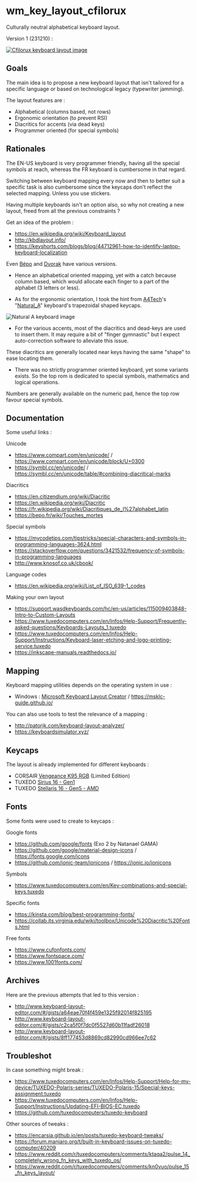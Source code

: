 # wm_key_layout_cfilorux

Culturally neutral alphabetical keyboard layout.

Version 1 (231210) :

[![Cfilorux keyboard layout image](/wm_key_layout_cfilorux.png "Cfilorux keyboard layout")](http://www.keyboard-layout-editor.com/#/gists/957010bea346a628fdf7c3832358589b)

## Goals

The main idea is to propose a new keyboard layout that isn't tailored for a specific language or based on technological legacy (typewriter jamming).

The layout features are :

* Alphabetical (columns based, not rows)
* Ergonomic orientation (to prevent RSI)
* Diacritics for accents (via dead keys)
* Programmer oriented (for special symbols)

## Rationales

The EN-US keyboard is very programmer friendly, having all the special symbols at reach, whereas the FR keyboard is cumbersome in that regard.

Switching between keyboard mapping every now and then to better suit a specific task is also cumbersome since the keycaps don't reflect the selected mapping. Unless you use stickers.

Having multiple keyboards isn't an option also, so why not creating a new layout, freed from all the previous constraints ?

Get an idea of the problem :

* https://en.wikipedia.org/wiki/Keyboard_layout
* http://kbdlayout.info/
* https://keyshorts.com/blogs/blog/44712961-how-to-identify-laptop-keyboard-localization

Even [Bépo] and [Dvorak] have various versions.

[Bépo]: https://kbdlayout.info/kbdfrnb
[Dvorak]: https://en.wikipedia.org/wiki/Dvorak_keyboard_layout

* Hence an alphabetical oriented mapping, yet with a catch because column based, which would allocate each finger to a part of the alphabet (3 letters or less).

* As for the ergonomic orientation, I took the hint from [A4Tech]'s "[Natural_A]" keyboard's trapezoidal shaped keycaps.

![Natural A keyboard image](/2511424930545969.jpg "A4Tech's patented Natural_A keycap shape")

[A4Tech]: https://www.a4tech.com/
[Natural_A]: https://www.a4tech.com/search.aspx?key=natural_a

* For the various accents, most of the diacritics and dead-keys are used to insert them. It may require a bit of "finger gymnastic" but I expect auto-correction software to alleviate this issue.

These diacritics are generally located near keys having the same "shape" to ease locating them.

* There was no strictly programmer oriented keyboard, yet some variants exists. So the top rom is dedicated to special symbols, mathematics and logical operations.

Numbers are generally available on the numeric pad, hence the top row favour special symbols.

## Documentation

Some useful links :

Unicode

* https://www.compart.com/en/unicode/ / https://www.compart.com/en/unicode/block/U+0300
* https://symbl.cc/en/unicode/ / https://symbl.cc/en/unicode/table/#combining-diacritical-marks

Diacritics

* https://en.citizendium.org/wiki/Diacritic
* https://en.wikipedia.org/wiki/Diacritic
* https://fr.wikipedia.org/wiki/Diacritiques_de_l%27alphabet_latin
* https://bepo.fr/wiki/Touches_mortes

Special symbols

* https://mycodetips.com/tipstricks/special-characters-and-symbols-in-programming-languages-3624.html
* https://stackoverflow.com/questions/3421532/frequency-of-symbols-in-programming-languages
* http://www.knosof.co.uk/cbook/

Language codes

* https://en.wikipedia.org/wiki/List_of_ISO_639-1_codes

Making your own layout

* https://support.wasdkeyboards.com/hc/en-us/articles/115009403848-Intro-to-Custom-Layouts
* https://www.tuxedocomputers.com/en/Infos/Help-Support/Frequently-asked-questions/Keyboards-Layouts_1.tuxedo
* https://www.tuxedocomputers.com/en/Infos/Help-Support/Instructions/Keyboard-laser-etching-and-logo-printing-service.tuxedo
* https://inkscape-manuals.readthedocs.io/

## Mapping

Keyboard mapping utilities depends on the operating system in use :

* Windows : [Microsoft Keyboard Layout Creator] / https://msklc-guide.github.io/

[Microsoft Keyboard Layout Creator]: https://www.microsoft.com/en-us/download/details.aspx?id=102134

You can also use tools to test the relevance of a mapping :

* http://patorjk.com/keyboard-layout-analyzer/
* https://keyboardsimulator.xyz/

## Keycaps

The layout is already implemented for different keyboards :

* CORSAIR [Vengeance K95 RGB] (Limited Edition)
* TUXEDO [Sirius 16 - Gen1]
* TUXEDO [Stellaris 16 - Gen5 - AMD]

[Vengeance K95 RGB]: https://www.corsair.com/us/en/p/keyboards/ch-9000060-na/vengeance-k95-rgb-limited-edition-fully-mechanical-gaming-keyboard-cherry-mx-red-ch-9000060-na
[Sirius 16 - Gen1]: https://www.tuxedocomputers.com/en/TUXEDO-Sirius-16-Gen1.tuxedo
[Stellaris 16 - Gen5 - AMD]: https://www.tuxedocomputers.com/en/TUXEDO-Stellaris-16-Gen5-AMD.tuxedo

## Fonts

Some fonts were used to create to keycaps :

Google fonts

* https://github.com/google/fonts (Exo 2 by Natanael GAMA)
* https://github.com/google/material-design-icons / https://fonts.google.com/icons
* https://github.com/ionic-team/ionicons / https://ionic.io/ionicons

Symbols

* https://www.tuxedocomputers.com/en/Key-combinations-and-special-keys.tuxedo

Specific fonts

* https://kinsta.com/blog/best-programming-fonts/
* https://collab.its.virginia.edu/wiki/toolbox/Unicode%20Diacritic%20Fonts.html

Free fonts

* https://www.cufonfonts.com/
* https://www.fontspace.com/
* https://www.1001fonts.com/

## Archives

Here are the previous attempts that led to this version :

* http://www.keyboard-layout-editor.com/#/gists/a64eae70f4f459e1325f92014f825195
* http://www.keyboard-layout-editor.com/#/gists/c2ca5f0f7dc0f5527d60b11fadf26018
* http://www.keyboard-layout-editor.com/#/gists/8ff177453d8869cd82990cd966ee7c62

## Troubleshot

In case something might break :

* https://www.tuxedocomputers.com/en/Infos/Help-Support/Help-for-my-device/TUXEDO-Polaris-series/TUXEDO-Polaris-15/Special-keys-assignment.tuxedo
* https://www.tuxedocomputers.com/en/Infos/Help-Support/Instructions/Updating-EFI-BIOS-EC.tuxedo
* https://github.com/tuxedocomputers/tuxedo-keyboard

Other sources of tweaks :

* https://encarsia.github.io/en/posts/tuxedo-keyboard-tweaks/
* https://forum.manjaro.org/t/built-in-keyboard-issues-on-tuxedo-computer/40209
* https://www.reddit.com/r/tuxedocomputers/comments/ktaqa2/pulse_14_completely_wrong_fn_keys_with_tuxedo_os/
* https://www.reddit.com/r/tuxedocomputers/comments/kn0vuo/pulse_15_fn_keys_layout/
